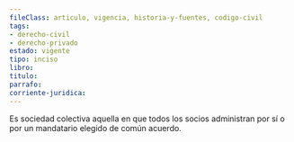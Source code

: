 ```yaml
---
fileClass: articulo, vigencia, historia-y-fuentes, codigo-civil
tags:
- derecho-civil
- derecho-privado
estado: vigente
tipo: inciso
libro:
titulo:
parrafo:
corriente-juridica:
---
```

Es sociedad colectiva aquella en que todos los socios administran por sí o por un mandatario elegido de común acuerdo.